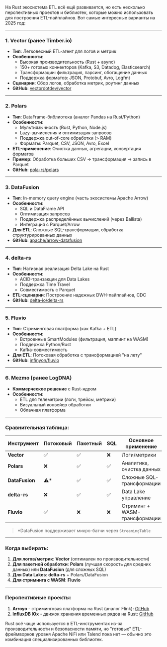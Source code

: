 На Rust экосистема ETL всё ещё развивается, но есть несколько перспективных проектов и библиотек, которые можно использовать для построения ETL-пайплайнов. Вот самые интересные варианты на 2025 год:

---

### 1. **Vector** (ранее Timber.io)
- **Тип**: Легковесный ETL-агент для логов и метрик
- **Особенности**:
  - Высокая производительность (Rust + async)
  - 150+ готовых коннекторов (Kafka, S3, Datadog, Elasticsearch)
  - Трансформации: фильтрация, парсинг, обогащение данных
  - Поддержка форматов: JSON, Protobuf, Avro, Logfmt
- **Сценарии**: Сбор логов, обработка метрик, роутинг данных
- **GitHub**: [vectordotdev/vector](https://github.com/vectordotdev/vector)

---

### 2. **Polars**
- **Тип**: DataFrame-библиотека (аналог Pandas на Rust/Python)
- **Особенности**:
  - Мультиязычность (Rust, Python, Node.js)
  - Lazy-вычисления и оптимизация запросов
  - Поддержка out-of-core обработки (> RAM)
  - Форматы: Parquet, CSV, JSON, Avro, Excel
- **ETL-применение**: Очистка данных, агрегации, конвертация форматов
- **Пример**: Обработка больших CSV → трансформация → запись в Parquet
- **GitHub**: [pola-rs/polars](https://github.com/pola-rs/polars)

---

### 3. **DataFusion**
- **Тип**: In-memory query engine (часть экосистемы Apache Arrow)
- **Особенности**:
  - SQL и DataFrame API
  - Оптимизация запросов
  - Поддержка распределённых вычислений (через Ballista)
  - Интеграция с Parquet/Arrow
- **Для ETL**: Сложные SQL-трансформации, обработка структурированных данных
- **GitHub**: [apache/arrow-datafusion](https://github.com/apache/arrow-datafusion)

---

### 4. **delta-rs**
- **Тип**: Нативная реализация Delta Lake на Rust
- **Особенности**:
  - ACID-транзакции для Data Lakes
  - Поддержка Time Travel
  - Совместимость с Parquet
- **ETL-сценарии**: Построение надежных DWH-пайплайнов, CDC
- **GitHub**: [delta-io/delta-rs](https://github.com/delta-io/delta-rs)

---

### 5. **Fluvio**
- **Тип**: Стриминговая платформа (как Kafka + ETL)
- **Особенности**:
  - Встроенные SmartModules (фильтрация, маппинг на WASM)
  - Поддержка Python/Rust
  - Kafka-совместимость
- **Для ETL**: Потоковая обработка с трансформацией "на лету"
- **GitHub**: [infinyon/fluvio](https://github.com/infinyon/fluvio)

---

### 6. **Mezmo** (ранее LogDNA)
- **Коммерческое решение** с Rust-ядром
- **Особенности**:
  - ETL для телеметрии (логи, трейсы, метрики)
  - Визуальный конвейер обработки
  - Облачная платформа

---

### Сравнительная таблица:
| Инструмент       | Потоковый | Пакетный | SQL | Основное применение       |
|------------------|-----------|----------|-----|---------------------------|
| **Vector**      | ✅        | ✅       | ❌  | Логи/метрики              |
| **Polars**      | ❌        | ✅       | ✅  | Аналитика, очистка данных |
| **DataFusion**  | ⚠️*       | ✅       | ✅  | Сложные SQL-трансформации |
| **delta-rs**    | ❌        | ✅       | ✅  | Data Lake управление      |
| **Fluvio**      | ✅        | ❌       | ❌  | Стриминг + WASM-трансформации |

> *DataFusion поддерживает микро-батчи через `StreamingTable`

---

### Когда выбирать:
1. **Для логов/метрик**: **Vector** (оптимален по производительности)
2. **Для пакетной обработки**: **Polars** (лучшая скорость для средних данных) или **DataFusion** (для сложных SQL)
3. **Для Data Lakes**: **delta-rs** + Polars/DataFusion
4. **Для стриминга с WASM**: **Fluvio**

---

### Перспективные проекты:
1. **Arroyo** - стриминговая платформа на Rust (аналог Flink): [GitHub](https://github.com/ArroyoSystems/arroyo)
2. **InfluxDB IOx** - движок хранения временных рядов на Rust: [GitHub](https://github.com/influxdata/influxdb_iox)

Rust всё чаще используется в ETL-инструментах из-за производительности и безопасности памяти, но "готовых" ETL-фреймворков уровня Apache NiFi или Talend пока нет — обычно это комбинация специализированных библиотек.
